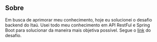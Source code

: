 ## Sobre
Em busca de aprimorar meu conhecimento, hoje eu solucionei o desafio backend do Itaú. Usei todo meu conhecimento em API RestFul e Spring Boot para solucionar da maneira mais objetiva possível. Segue o [link](https://github.com/feltex/desafio-itau-backend/blob/main/README.md#desafio-itau-backend
) do desafio. 
